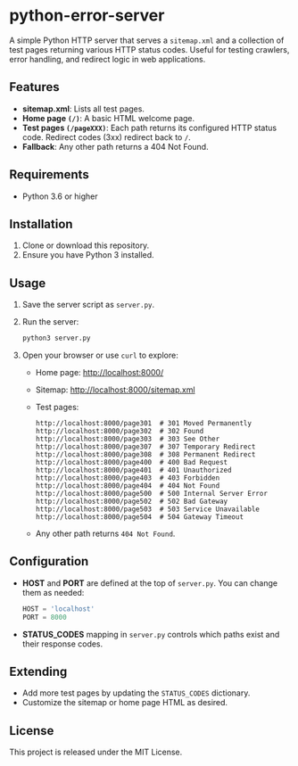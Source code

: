 # python-error-server
A simple Python HTTP server that serves a `sitemap.xml` and a collection of test pages returning various HTTP status codes. Useful for testing crawlers, error handling, and redirect logic in web applications.

## Features

* **sitemap.xml**: Lists all test pages.
* **Home page `(/)`**: A basic HTML welcome page.
* **Test pages `(/pageXXX)`**: Each path returns its configured HTTP status code. Redirect codes (3xx) redirect back to `/`.
* **Fallback**: Any other path returns a 404 Not Found.

## Requirements

* Python 3.6 or higher

## Installation

1. Clone or download this repository.
2. Ensure you have Python 3 installed.

## Usage

1. Save the server script as `server.py`.
2. Run the server:

   ```bash
   python3 server.py
   ```
3. Open your browser or use `curl` to explore:

   * Home page: [http://localhost:8000/](http://localhost:8000/)
   * Sitemap: [http://localhost:8000/sitemap.xml](http://localhost:8000/sitemap.xml)
   * Test pages:

     ```
     http://localhost:8000/page301  # 301 Moved Permanently
     http://localhost:8000/page302  # 302 Found
     http://localhost:8000/page303  # 303 See Other
     http://localhost:8000/page307  # 307 Temporary Redirect
     http://localhost:8000/page308  # 308 Permanent Redirect
     http://localhost:8000/page400  # 400 Bad Request
     http://localhost:8000/page401  # 401 Unauthorized
     http://localhost:8000/page403  # 403 Forbidden
     http://localhost:8000/page404  # 404 Not Found
     http://localhost:8000/page500  # 500 Internal Server Error
     http://localhost:8000/page502  # 502 Bad Gateway
     http://localhost:8000/page503  # 503 Service Unavailable
     http://localhost:8000/page504  # 504 Gateway Timeout
     ```
   * Any other path returns `404 Not Found`.

## Configuration

* **HOST** and **PORT** are defined at the top of `server.py`. You can change them as needed:

  ```python
  HOST = 'localhost'
  PORT = 8000
  ```

* **STATUS\_CODES** mapping in `server.py` controls which paths exist and their response codes.

## Extending

* Add more test pages by updating the `STATUS_CODES` dictionary.
* Customize the sitemap or home page HTML as desired.

## License

This project is released under the MIT License.
